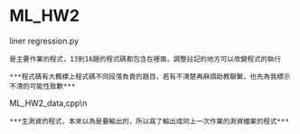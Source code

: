 # ML_HW2
liner regression.py

    是主要作業的程式，13到16題的程式碼都包含在裡面，調整註記的地方可以改變程式的執行

    ***程式碼有大概標上程式碼不同段落負責的題目，若有不清楚再麻煩助教聯繫，也先為我標示不清的可能性致歉***
ML_HW2_data,cpp\n

    ***生測資的程式，本來以為是要輸出的，所以寫了輸出成同上一次作業的測資檔案的程式***